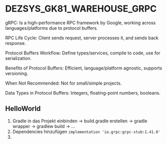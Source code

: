 # DEZSYS_GK81_WAREHOUSE_GRPC

gRPC: Is a high-performance RPC framework by Google, working across languages/platforms due to protocol buffers.

RPC Life Cycle: Client sends request, server processes it, and sends back response.

Protocol Buffers Workflow: Define types/services, compile to code, use for serialization.

Benefits of Protocol Buffers: Efficient, language/platform agnostic, supports versioning.

When Not Recommended: Not for small/simple projects.

Data Types in Protocol Buffers: Integers, floating-point numbers, booleans.

## HelloWorld

1. Gradle in das Projekt einbinden -> build.gradle erstellen -> gradle wrapper -> gradlew build -> ...
2. Dependencies hinzufügen ```implementation 'io.grpc:grpc-stub:1.41.0'```
3. 





